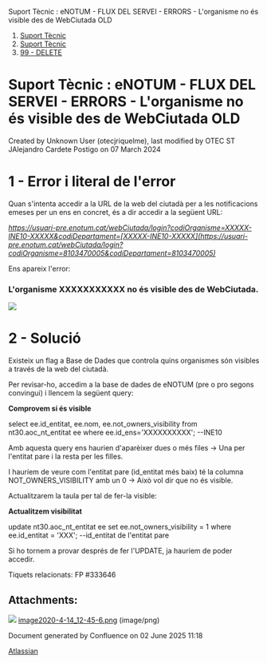 Suport Tècnic : eNOTUM - FLUX DEL SERVEI - ERRORS - L'organisme no és visible des de WebCiutada OLD  

1.  [Suport Tècnic](index.md)
2.  [Suport Tècnic](13893782.md)
3.  [99 - DELETE](99---DELETE_64979390.md)

Suport Tècnic : eNOTUM - FLUX DEL SERVEI - ERRORS - L'organisme no és visible des de WebCiutada OLD
===================================================================================================

Created by Unknown User (otecjriquelme), last modified by OTEC ST JAlejandro Cardete Postigo on 07 March 2024

1 - Error i literal de l'error
==============================

Quan s'intenta accedir a la URL de la web del ciutadà per a les notificacions emeses per un ens en concret, és a dir accedir a la següent URL:

_https://usuari-pre.enotum.cat/webCiutada/login?codiOrganisme=XXXXX-INE10-XXXXX&codiDepartament=[XXXXX-INE10-XXXXX](https://usuari-pre.enotum.cat/webCiutada/login?codiOrganisme=8103470005&codiDepartament=8103470005)_

Ens apareix l'error:

### **L'organisme XXXXXXXXXXX no és visible des de WebCiutada.**

![](attachments/36340799/36340800.png)

  

2 - Solució
===========

Existeix un flag a Base de Dades que controla quins organismes són visibles a través de la web del ciutadà.

Per revisar-ho, accedim a la base de dades de eNOTUM (pre o pro segons convingui) i llencem la següent query:

**Comprovem si és visible**

select  ee.id\_entitat, ee.nom, ee.not\_owners\_visibility
 from nt30.aoc\_nt\_entitat ee
where ee.id\_ens='XXXXXXXXXX'; --INE10

Amb aquesta query ens haurien d'aparèixer dues o més files → Una per l'entitat pare i la resta per les filles.

I hauríem de veure com l'entitat pare (id\_entitat més baix) té la columna NOT\_OWNERS\_VISIBILITY amb un 0 → Això vol dir que no és visible.

Actualitzarem la taula per tal de fer-la visible:

**Actualitzem visibilitat**

update nt30.aoc\_nt\_entitat ee
set ee.not\_owners\_visibility = 1
where ee.id\_entitat = 'XXX'; --id\_entitat de l'entitat pare

  

Si ho tornem a provar després de fer l'UPDATE, ja hauríem de poder accedir.

Tiquets relacionats: FP #333646

Attachments:
------------

![](images/icons/bullet_blue.gif) [image2020-4-14\_12-45-6.png](attachments/36340799/36340800.png) (image/png)  

Document generated by Confluence on 02 June 2025 11:18

[Atlassian](http://www.atlassian.com/)